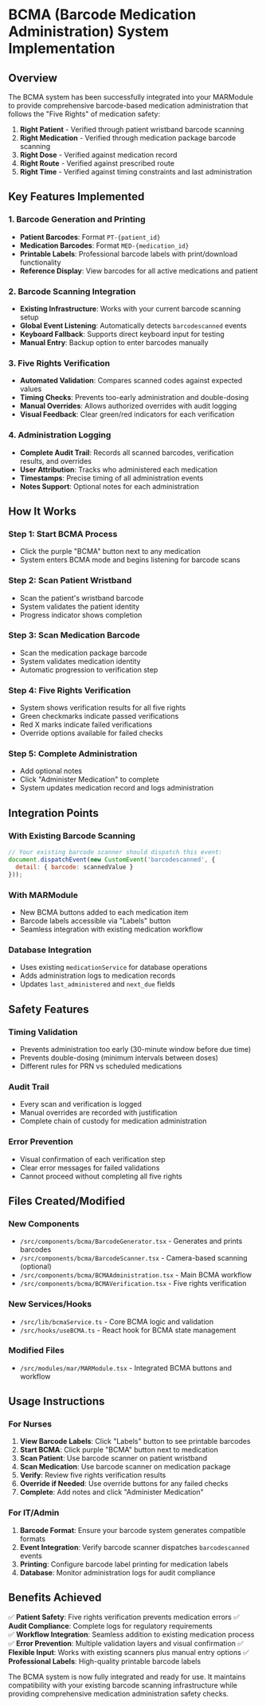 # BCMA (Barcode Medication Administration) System Implementation

## Overview

The BCMA system has been successfully integrated into your MARModule to provide comprehensive barcode-based medication administration that follows the "Five Rights" of medication safety:

1. **Right Patient** - Verified through patient wristband barcode scanning
2. **Right Medication** - Verified through medication package barcode scanning  
3. **Right Dose** - Verified against medication record
4. **Right Route** - Verified against prescribed route
5. **Right Time** - Verified against timing constraints and last administration

## Key Features Implemented

### 1. Barcode Generation and Printing
- **Patient Barcodes**: Format `PT-{patient_id}` 
- **Medication Barcodes**: Format `MED-{medication_id}`
- **Printable Labels**: Professional barcode labels with print/download functionality
- **Reference Display**: View barcodes for all active medications and patient

### 2. Barcode Scanning Integration
- **Existing Infrastructure**: Works with your current barcode scanning setup
- **Global Event Listening**: Automatically detects `barcodescanned` events
- **Keyboard Fallback**: Supports direct keyboard input for testing
- **Manual Entry**: Backup option to enter barcodes manually

### 3. Five Rights Verification
- **Automated Validation**: Compares scanned codes against expected values
- **Timing Checks**: Prevents too-early administration and double-dosing
- **Manual Overrides**: Allows authorized overrides with audit logging
- **Visual Feedback**: Clear green/red indicators for each verification

### 4. Administration Logging
- **Complete Audit Trail**: Records all scanned barcodes, verification results, and overrides
- **User Attribution**: Tracks who administered each medication
- **Timestamps**: Precise timing of all administration events
- **Notes Support**: Optional notes for each administration

## How It Works

### Step 1: Start BCMA Process
- Click the purple "BCMA" button next to any medication
- System enters BCMA mode and begins listening for barcode scans

### Step 2: Scan Patient Wristband
- Scan the patient's wristband barcode
- System validates the patient identity
- Progress indicator shows completion

### Step 3: Scan Medication Barcode  
- Scan the medication package barcode
- System validates medication identity
- Automatic progression to verification step

### Step 4: Five Rights Verification
- System shows verification results for all five rights
- Green checkmarks indicate passed verifications
- Red X marks indicate failed verifications
- Override options available for failed checks

### Step 5: Complete Administration
- Add optional notes
- Click "Administer Medication" to complete
- System updates medication record and logs administration

## Integration Points

### With Existing Barcode Scanning
```javascript
// Your existing barcode scanner should dispatch this event:
document.dispatchEvent(new CustomEvent('barcodescanned', {
  detail: { barcode: scannedValue }
}));
```

### With MARModule
- New BCMA buttons added to each medication item
- Barcode labels accessible via "Labels" button
- Seamless integration with existing medication workflow

### Database Integration
- Uses existing `medicationService` for database operations
- Adds administration logs to medication records
- Updates `last_administered` and `next_due` fields

## Safety Features

### Timing Validation
- Prevents administration too early (30-minute window before due time)
- Prevents double-dosing (minimum intervals between doses)
- Different rules for PRN vs scheduled medications

### Audit Trail
- Every scan and verification is logged
- Manual overrides are recorded with justification
- Complete chain of custody for medication administration

### Error Prevention
- Visual confirmation of each verification step
- Clear error messages for failed validations
- Cannot proceed without completing all five rights

## Files Created/Modified

### New Components
- `/src/components/bcma/BarcodeGenerator.tsx` - Generates and prints barcodes
- `/src/components/bcma/BarcodeScanner.tsx` - Camera-based scanning (optional)
- `/src/components/bcma/BCMAAdministration.tsx` - Main BCMA workflow
- `/src/components/bcma/BCMAVerification.tsx` - Five rights verification

### New Services/Hooks
- `/src/lib/bcmaService.ts` - Core BCMA logic and validation
- `/src/hooks/useBCMA.ts` - React hook for BCMA state management

### Modified Files
- `/src/modules/mar/MARModule.tsx` - Integrated BCMA buttons and workflow

## Usage Instructions

### For Nurses
1. **View Barcode Labels**: Click "Labels" button to see printable barcodes
2. **Start BCMA**: Click purple "BCMA" button next to medication
3. **Scan Patient**: Use barcode scanner on patient wristband
4. **Scan Medication**: Use barcode scanner on medication package
5. **Verify**: Review five rights verification results
6. **Override if Needed**: Use override buttons for any failed checks
7. **Complete**: Add notes and click "Administer Medication"

### For IT/Admin
1. **Barcode Format**: Ensure your barcode system generates compatible formats
2. **Event Integration**: Verify barcode scanner dispatches `barcodescanned` events
3. **Printing**: Configure barcode label printing for medication labels
4. **Database**: Monitor administration logs for audit compliance

## Benefits Achieved

✅ **Patient Safety**: Five rights verification prevents medication errors
✅ **Audit Compliance**: Complete logs for regulatory requirements  
✅ **Workflow Integration**: Seamless addition to existing medication process
✅ **Error Prevention**: Multiple validation layers and visual confirmation
✅ **Flexible Input**: Works with existing scanners plus manual entry options
✅ **Professional Labels**: High-quality printable barcode labels

The BCMA system is now fully integrated and ready for use. It maintains compatibility with your existing barcode scanning infrastructure while providing comprehensive medication administration safety checks.
